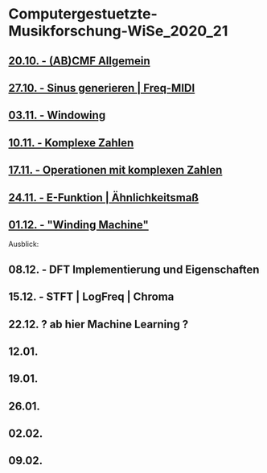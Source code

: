 # Computergestuetzte-Musikforschung-WiSe_2020_21

## [20.10. - (AB)CMF Allgemein](CMF/00_cmf_allgemein/)

## [27.10. - Sinus generieren | Freq-MIDI](CMF/01_sinetone_midi/)

## [03.11. - Windowing](CMF/02_windowing/)

## [10.11. - Komplexe Zahlen](CMF/03_komplexe_zahlen)

## [17.11. - Operationen mit komplexen Zahlen](CMF/04_komp_num_op)

## [24.11. - E-Funktion | Ähnlichkeitsmaß](CMF/05_exponentialfunktion)

## [01.12. - "Winding Machine"](CMF/06_winding_machine)

Ausblick:

## 08.12. - DFT Implementierung und Eigenschaften

## 15.12. - STFT | LogFreq | Chroma

## 22.12. ? ab hier Machine Learning ?

## 12.01.

## 19.01.

## 26.01.

## 02.02.

## 09.02.